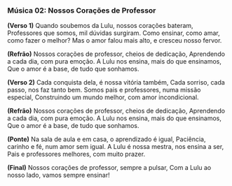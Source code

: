 ### Música 02: Nossos Corações de Professor

**(Verso 1)**
Quando soubemos da Lulu, nossos corações bateram,
Professores que somos, mil dúvidas surgiram.
Como ensinar, como amar, como fazer o melhor?
Mas o amor falou mais alto, e cresceu nosso fervor.

**(Refrão)**
Nossos corações de professor, cheios de dedicação,
Aprendendo a cada dia, com pura emoção.
A Lulu nos ensina, mais do que ensinamos,
Que o amor é a base, de tudo que sonhamos.

**(Verso 2)**
Cada conquista dela, é nossa vitória também,
Cada sorriso, cada passo, nos faz tanto bem.
Somos pais e professores, numa missão especial,
Construindo um mundo melhor, com amor incondicional.

**(Refrão)**
Nossos corações de professor, cheios de dedicação,
Aprendendo a cada dia, com pura emoção.
A Lulu nos ensina, mais do que ensinamos,
Que o amor é a base, de tudo que sonhamos.

**(Ponte)**
Na sala de aula e em casa, o aprendizado é igual,
Paciência, carinho e fé, num amor sem igual.
A Lulu é nossa mestra, nos ensina a ser,
Pais e professores melhores, com muito prazer.

**(Final)**
Nossos corações de professor, sempre a pulsar,
Com a Lulu ao nosso lado, vamos sempre ensinar!
